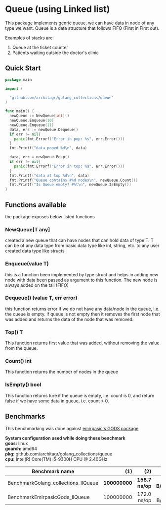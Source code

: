 # Queue (using Linked list)

This package implements genric queue, we can have data in node of any type we want. 
Queue is a data structure that follows FIFO (First in First out).

Examples of stacks are: 
1. Queue at the ticket counter
2. Patients waiting outside the doctor's clinic


## Quick Start
```go
package main

import (

  "github.com/architagr/golang_collections/queue"
)

func main() {
  newQueue := NewQueue[int]()
  newQueue.Enqueue(10)
  newQueue.Enqueue(11)
  data, err := newQueue.Dequeue()
  if err != nil{
    panic(fmt.Errorf("Error in pop: %s", err.Error()))
  }
  fmt.Printf("data poped %d\n", data)

  data, err = newQueue.Peep()
  if err != nil{
    panic(fmt.Errorf("Error in top: %s", err.Error()))
  }
  fmt.Printf("data at top %d\n", data)
  fmt.Printf("Queue contains #%d nodes\n", newQueue.Count())
  fmt.Printf("Is Queue empty? #%t\n", newQueue.IsEmpty())
}
```
## Functions available

the package exposes below listed functions

### NewQueue[T any]

created a new queue that can have nodes that can hold data of type T.
T can be of any data type from basic data type like int, string, etc. to any user created data type like structs

### Enqueue(value T)

this is a function been implemented by type struct and helps in adding new node with data been passed as argument to this function. The new node is always added on the tail (FIFO)

### Dequeue() (value T, err error)

this function returns error if we do not have any data/node in the queue, i.e. the queue is empty.
if queue is not empty then it removes the first node that was added and returns the data of the node that was removed.

### Top() T

This function returns first value that was added, without removing the value from the queue.

### Count() int

This function returns the number of nodes in the queue

### IsEmpty() bool

This function returns ture if the queue is empty, i.e. count is 0, and return false if we have some data in queue, i.e. count > 0.


## Benchmarks

This benchmarking was done against [emirpasic's GODS package](https://github.com/emirpasic/gods)

**System configuration used while doing these benchmark**<br />
**goos:** linux<br />
**goarch:** amd64<br />
**pkg:** github.com/architagr/golang_collections/queue<br />
**cpu:** Intel(R) Core(TM) i5-9300H CPU @ 2.40GHz<br />

| Benchmark name                       |       (1)     |             (2) |          (3)  |             (4) |
| ------------------------------------ | -------------:| ---------------:| -------------:| ---------------:|
| BenchmarkGolang_collections_llQueue  | **100000000** | **158.7 ns/op** |   **16 B/op** | **1 allocs/op** |
| BenchmarkEmirpasicGods_llQueue       |     100000000 |     172.0 ns/op |       31 B/op |     1 allocs/op |